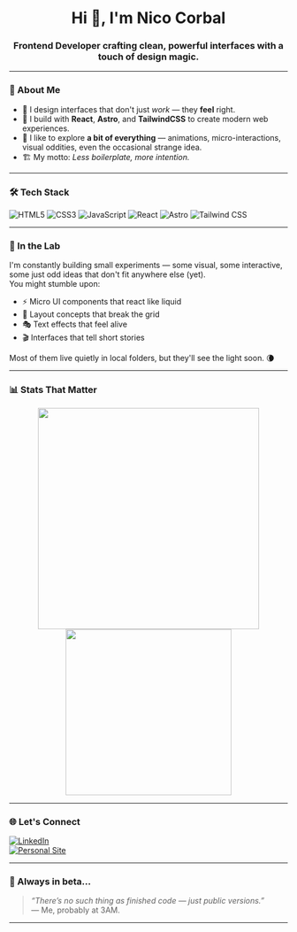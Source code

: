 <h1 align="center">Hi 👋, I'm Nico Corbal</h1>
<h3 align="center">Frontend Developer crafting clean, powerful interfaces with a touch of design magic.</h3>

---

### 🧠 About Me
- 🎨 I design interfaces that don't just *work* — they **feel** right.  
- 🚀 I build with **React**, **Astro**, and **TailwindCSS** to create modern web experiences.  
- 🧪 I like to explore **a bit of everything** — animations, micro-interactions, visual oddities, even the occasional strange idea.  
- 🏗️ My motto: *Less boilerplate, more intention.*

---

### 🛠️ Tech Stack
![HTML5](https://img.shields.io/badge/-HTML5-E34F26?logo=html5&logoColor=white&style=flat)
![CSS3](https://img.shields.io/badge/-CSS3-1572B6?logo=css3&logoColor=white&style=flat)
![JavaScript](https://img.shields.io/badge/-JavaScript-F7DF1E?logo=javascript&logoColor=black&style=flat)
![React](https://img.shields.io/badge/-React-61DAFB?logo=react&logoColor=black&style=flat)
![Astro](https://img.shields.io/badge/-Astro-1F1F1F?logo=astro&logoColor=white&style=flat)
![Tailwind CSS](https://img.shields.io/badge/-TailwindCSS-38B2AC?logo=tailwind-css&logoColor=white&style=flat)

---

### 🧪 In the Lab

I'm constantly building small experiments — some visual, some interactive, some just odd ideas that don't fit anywhere else (yet).  
You might stumble upon:

- ⚡ Micro UI components that react like liquid  
- 🧩 Layout concepts that break the grid  
- 🎭 Text effects that feel alive  
- 🎬 Interfaces that tell short stories

Most of them live quietly in local folders, but they'll see the light soon. 🌘

---

### 📊 Stats That Matter

<p align="center">
  <img src="https://github-readme-stats.vercel.app/api?username=nicoCorbal&show_icons=true&theme=radical" width="400"/>
  <img src="https://github-readme-stats.vercel.app/api/top-langs/?username=nicoCorbal&layout=compact&theme=radical" width="300"/>
</p>

---

### 🌐 Let's Connect

[![LinkedIn](https://img.shields.io/badge/-LinkedIn-0A66C2?style=flat&logo=linkedin&logoColor=white)](https://www.linkedin.com/in/nicoCorbal)  
[![Personal Site](https://img.shields.io/badge/-nicocorbal.dev-000?style=flat&logo=astro&logoColor=white)](https://nicocorbal.dev)

---

### 🚧 Always in beta...

> *“There’s no such thing as finished code — just public versions.”*  
> — Me, probably at 3AM.

---
